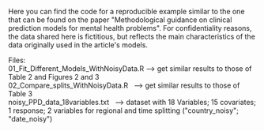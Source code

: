 Here you can find the code for a reproducible example similar to the one that can be found on the paper "Methodological guidance on clinical prediction models for mental health problems".
For confidentiality reasons, the data shared here is fictitious, but reflects the main characteristics of the data originally used in the article's models.  

Files:  
01_Fit_Different_Models_WithNoisyData.R -->  get similar results to those of Table 2 and Figures 2 and 3  
02_Compare_splits_WithNoisyData.R&nbsp;&nbsp;&nbsp;-->  get similar results to those of Table 3  
noisy_PPD_data_18variables.txt&nbsp;&nbsp;&nbsp;-->  dataset with 18 Variables; 15 covariates; 1 response; 2 variables for regional and time splitting ("country_noisy"; "date_noisy")  
